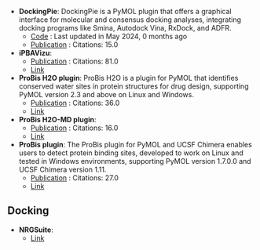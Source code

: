- **DockingPie**: DockingPie is a PyMOL plugin that offers a graphical interface for molecular and consensus docking analyses, integrating docking programs like Smina, Autodock Vina, RxDock, and ADFR.
	- [Code](https://github.com/paiardin/DockingPie) : Last updated in May 2024, 0 months ago
	- [Publication](https://doi.org/10.1093/bioinformatics/btac452) : Citations: 15.0
- **iPBAVizu**: 
	- [Publication](https://doi.org/10.1093/nar/gkr333) : Citations: 81.0
	- [Link](https://www.dsimb.inserm.fr/dsimb_tools/iPBAVizu/)
- **ProBis H2O plugin**: ProBis H2O is a plugin for PyMOL that identifies conserved water sites in protein structures for drug design, supporting PyMOL version 2.3 and above on Linux and Windows.
	- [Publication](doi:10.1021/acs.jcim.7b00443) : Citations: 36.0
	- [Link](http://insilab.org/probis-h2o/)
- **ProBis H2O-MD plugin**: 
	- [Publication](https://doi.org/10.1021/acsmedchemlett.9b00651) : Citations: 16.0
	- [Link](http://insilab.org/probis-h2o-md/)
- **ProBis plugin**: The ProBis plugin for PyMOL and UCSF Chimera enables users to detect protein binding sites, developed to work on Linux and tested in Windows environments, supporting PyMOL version 1.7.0.0 and UCSF Chimera version 1.11.
	- [Publication](https://doi.org/10.1021/acs.jmedchem.6b01277) : Citations: 27.0
	- [Link](http://insilab.org/probis-plugin/)

## Docking
- **NRGSuite**: 
	- [Link](http://biophys.umontreal.ca/nrg/resources.html)
